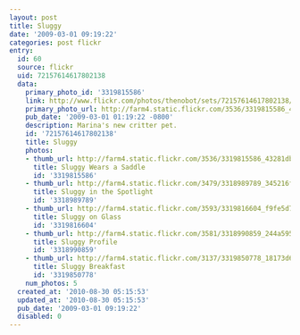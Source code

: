 ```yaml
---
layout: post
title: Sluggy
date: '2009-03-01 09:19:22'
categories: post flickr
entry:
  id: 60
  source: flickr
  uid: 72157614617802138
  data:
    primary_photo_id: '3319815586'
    link: http://www.flickr.com/photos/thenobot/sets/72157614617802138/
    primary_photo_url: http://farm4.static.flickr.com/3536/3319815586_43281db333_m.jpg
    pub_date: '2009-03-01 01:19:22 -0800'
    description: Marina's new critter pet.
    id: '72157614617802138'
    title: Sluggy
    photos:
    - thumb_url: http://farm4.static.flickr.com/3536/3319815586_43281db333_s.jpg
      title: Sluggy Wears a Saddle
      id: '3319815586'
    - thumb_url: http://farm4.static.flickr.com/3479/3318989789_345216f01a_s.jpg
      title: Sluggy in the Spotlight
      id: '3318989789'
    - thumb_url: http://farm4.static.flickr.com/3593/3319816604_f9fe5d7fc8_s.jpg
      title: Sluggy on Glass
      id: '3319816604'
    - thumb_url: http://farm4.static.flickr.com/3581/3318990859_244a595f63_s.jpg
      title: Sluggy Profile
      id: '3318990859'
    - thumb_url: http://farm4.static.flickr.com/3137/3319850778_18173d693e_s.jpg
      title: Sluggy Breakfast
      id: '3319850778'
    num_photos: 5
  created_at: '2010-08-30 05:15:53'
  updated_at: '2010-08-30 05:15:53'
  pub_date: '2009-03-01 09:19:22'
  disabled: 0
---
```

